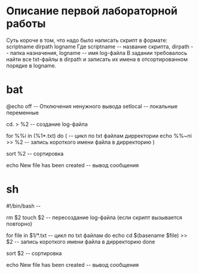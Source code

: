 # Описание первой лабораторной работы
Суть короче в том, что надо было написать скрипт в формате:
scriptname dirpath logname
Где scriptname -- название скрипта, dirpath -- папка назначения, logname -- имя log-файла
В задании требовалось найти все txt-файлы в dirpath и записать их имена в отсортированном порядке в logname.

# bat

@echo off -- Отключения ненужного вывода
setlocal -- локальные переменные

cd. > %2 -- создание log-файла

for %%i in (%1\*.txt) do ( -- цикл по txt файлам дирректории
echo %%~ni >> %2 -- запись короткого имени файла в дирректорию
)

sort %2 -- сортировка

echo New file has been created -- вывод сообщения

# sh

#!/bin/bash -- 

rm $2 
touch $2 -- пересоздание log-файла (если скрипт вызывается повторно)

for file in $1/*.txt -- цикл по txt файлам
do
	echo cd $(basename $file) >> $2 -- запись короткого имени файла в дирректорию
done

sort $2 -- сортировка

echo New file has been created -- вывод сообщения